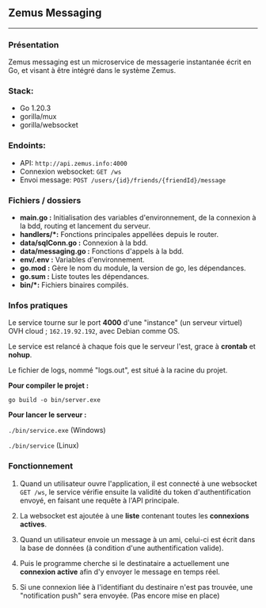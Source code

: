## Zemus Messaging 

----------
### Présentation
Zemus messaging est un microservice de messagerie instantanée écrit en Go, et visant à être intégré dans le système Zemus.

### Stack:
- Go 1.20.3
- gorilla/mux
- gorilla/websocket

### Endoints:
- API: ``http://api.zemus.info:4000``
- Connexion websocket: ``GET /ws``
- Envoi message: ``POST /users/{id}/friends/{friendId}/message``

### Fichiers / dossiers
- **main.go :** Initialisation des variables d'environnement, de la connexion à la bdd, routing et lancement du serveur.
- **handlers/*:** Fonctions principales appellées depuis le router.
- **data/sqlConn.go :** Connexion à la bdd.
- **data/messaging.go :** Fonctions d'appels à la bdd.
- **env/.env :** Variables d'environnement.
- **go.mod :** Gère le nom du module, la version de go, les dépendances.
- **go.sum :** Liste toutes les dépendances.
- **bin/*:** Fichiers binaires compilés.


### Infos pratiques

Le service tourne sur le port **4000** d'une "instance" (un serveur virtuel) OVH cloud ; ```162.19.92.192```, avec Debian comme OS.
<br/>

Le service est relancé à chaque fois que le serveur l'est, grace à **crontab** et **nohup**.

Le fichier de logs, nommé "logs.out", est situé à la racine du projet. 

**Pour compiler le projet :**

```go build -o bin/server.exe```

**Pour lancer le serveur :** 

```./bin/service.exe``` (Windows)

```./bin/service``` (Linux)



### Fonctionnement
1. Quand un utilisateur ouvre l'application, il est connecté à une websocket ```GET /ws```, le service vérifie ensuite la validité du token d'authentification envoyé, en faisant une requête à l'API principale. 

2) La websocket est ajoutée à une **liste** contenant toutes les **connexions actives**.

3. Quand un utilisateur envoie un message à un ami, celui-ci est écrit dans la base de données (à condition d'une authentification valide).

4) Puis le programme cherche si le destinataire a actuellement une **connexion active** afin d'y envoyer le message en temps réel.

5. Si une connexion liée à l'identifiant du destinaire n'est pas trouvée, une   "notification push" sera envoyée. (Pas encore mise en place)

